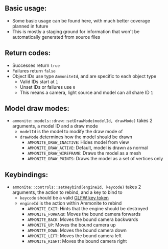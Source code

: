 ## Basic usage:
  - Some basic usage can be found here, with much better coverage planned in future
  - This is mostly a staging ground for information that won't be automatically generated from source files

## Return codes:
  - Successes return `true`
  - Failures return `false`
  - Object IDs use type `AmmoniteId`, and are specific to each object type
    - Valid IDs start at `1`
    - Unset IDs or failures use `0`
    - This means a camera, light source and model can all share ID `1`

## Model draw modes:
  - `ammonite::models::draw::setDrawMode(modelId, drawMode)` takes 2 arguments, a model ID and a draw mode
    - `modelId` is the model to modify the draw mode of
    - `drawMode` determines how the model should be drawn
      - `AMMONITE_DRAW_INACTIVE`: Hides model from view
      - `AMMONITE_DRAW_ACTIVE`: Default, model is drawn as normal
      - `AMMONITE_DRAW_WIREFRAME`: Draws the model as a mesh
      - `AMMONITE_DRAW_POINTS`: Draws the model as a set of vertices only

## Keybindings:
  - `ammonite::controls::setKeybind(engineId, keycode)` takes 2 arguments, the action to rebind, and a key to bind to
    - `keycode` should be a valid [GLFW key token](https://www.glfw.org/docs/latest/group__keys.html)
    - `engineId` is the action within Ammonite to rebind
      - `AMMONITE_EXIT`: Hints that the engine should be destroyed
      - `AMMONITE_FORWARD`: Moves the bound camera forwards
      - `AMMONITE_BACK`: Moves the bound camera backwards
      - `AMMONITE_UP`: Moves the bound camera up
      - `AMMONITE_DOWN`: Moves the bound camera down
      - `AMMONITE_LEFT`: Moves the bound camera left
      - `AMMONITE_RIGHT`: Moves the bound camera right
